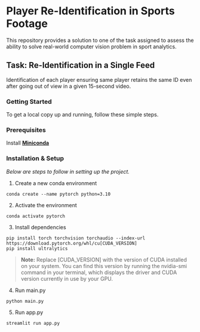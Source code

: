 # Player Re-Identification in Sports Footage

This repository provides a solution to one of the task assigned to assess the ability to solve real-world computer vision problem in sport analytics. 

## Task: Re-Identification in a Single Feed

Identification of each player ensuring same player retains the same ID even after going out of view in a given 15-second video.

### Getting Started

To get a local copy up and running, follow these simple steps.

### Prerequisites

Install [**Miniconda**](https://www.anaconda.com/docs/getting-started/miniconda/install)

### Installation & Setup

_Below are steps to follow in setting up the project._

1. Create a new conda environment
```
conda create --name pytorch python=3.10
```
2. Activate the environment
```
conda activate pytorch
```
3. Install dependencies
```
pip install torch torchvision torchaudio --index-url https://download.pytorch.org/whl/cu[CUDA_VERSION] 
pip install ultralytics
```
>**Note:** Replace [CUDA_VERSION] with the version of CUDA installed on your system. You can find this version by running the nvidia-smi command in your terminal, which displays the driver and CUDA version currently in use by your GPU.
4. Run main.py
```
python main.py
```
5. Run app.py
```
streamlit run app.py
```